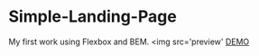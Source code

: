 # Simple-Landing-Page
My first work using Flexbox and BEM.
<img src='preview'
[DEMO](https://natashapahorukova.github.io/Simple-Landing-Page/)
